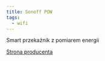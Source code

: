 ```yaml
---
title: Sonoff POW
tags:
  - wifi
---
```


Smart przekaźnik z pomiarem energii

[Strona producenta](https://sonoff.tech/product/wifi-diy-smart-switches/powr2)
